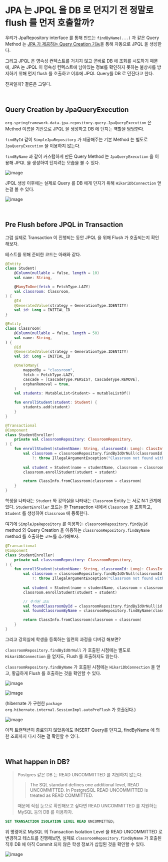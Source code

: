 # JPA 는 JPQL 을 DB 로 던지기 전 정말로 flush 를 먼저 호출할까?

우리가 JpaRepository interface 를 통해 만드는 `findByName(...)` 과 같은 Query Method 는 
[JPA 가 제공하는 Query Creation 기능](https://docs.spring.io/spring-data/jpa/reference/jpa/query-methods.html#jpa.query-methods.query-creation)을 통해
자동으로 JPQL 을 생성한다. 

그리고 JPQL 은 영속성 컨텍스트를 거치지 않고 곧바로 DB 에 조회를 시도하기 때문에, 
JPA 는 JPQL 이 영속성 컨텍스트에 남아있는 정보를 확인하지 못하는 불상사를 방지하기 위해 
먼저 flush 를 호출하고 이후에 JPQL Query를 DB 로 던진다고 한다.

진짜일까? 결론은 그렇다.

<br>

## Query Creation by JpaQueryExecution

`org.springframework.data.jpa.repository.query.JpaQueryExecution` 은 
Method 이름을 기반으로 JPQL 을 생성하고 DB 에 던지는 역할을 담당한다.

`findById` 같이 `SimpleJpaRepository` 가 제공해주는 기본 Method 는 별도로 `JpaQueryExecution` 을 이용하지 않는다.

 `findByName` 과 같이 커스텀하게 만든 Query Method 는 `JpaQueryExecution` 을 이용해 JPQL 을 생성하여 던지려는 모습을 볼 수 있다.

![image](https://github.com/user-attachments/assets/102f5ba9-4003-4cb3-a0f6-c3844231754b)

JPQL 생성 이후에는 실제로 Query 를 DB 에게 던지기 위해 `HikariDbConnection` 얻는걸 볼 수 있다.

![image](https://github.com/user-attachments/assets/88749190-a46f-4cf2-a215-509b8c1f1a47)


<br>

## Pre Flush before JPQL in Transaction

그럼 실제로 Transaction 이 진행되는 동안 JPQL 을 위해 Flush 가 호출되는지 확인해보자.

테스트를 위해 준비한 코드는 아래와 같다.

```kotlin
@Entity
class Student(
    @Column(nullable = false, length = 10)
    val name: String,

    @ManyToOne(fetch = FetchType.LAZY)
    val classroom: Classroom,
) {
    @Id
    @GeneratedValue(strategy = GenerationType.IDENTITY)
    val id: Long = INITIAL_ID
}
```
```kotlin
@Entity
class Classroom(
    @Column(nullable = false, length = 50)
    val name: String,
) {
    @Id
    @GeneratedValue(strategy = GenerationType.IDENTITY)
    val id: Long = INITIAL_ID

    @OneToMany(
        mappedBy = "classroom",
        fetch = FetchType.LAZY,
        cascade = [CascadeType.PERSIST, CascadeType.REMOVE],
        orphanRemoval = true,
    )
    val students: MutableList<Student> = mutableListOf()

    fun enrollStudent(student: Student) {
        students.add(student)
    }
}
```
```kotlin
@Transactional
@Component
class StudentEnroller(
    private val classroomRepository: ClassroomRepository,
) {
    fun enrollStudent(studentName: String, classroomId: Long): ClassInfo {
        val classroom = classroomRepository.findByIdOrNull(classroomId)
            ?: throw IllegalArgumentException("Classroom not found with id $classroomId")
        
        val student = Student(name = studentName, classroom = classroom)
        classroom.enrollStudent(student = student)

        return ClassInfo.fromClassroom(classroom = classroom)
    }
}
```

학생을 나타내는 `Student` 와 강의실을 나타내는 `Classroom` Entity 는 서로 N:1 관계에 있다.
`StudentEnroller` 코드는 한 Transaction 내에서 `Classroom` 을 조회하고, `Student` 를 생성하여 `Classroom` 에 등록한다.

여기에 `SimpleJpaRepository` 를 이용하는 `classroomRepository.findById` method 와 Query Creation 을 이용하는
`classroomRepository.findByName` method 를 호출하는 코드를 추가해보자.

```kotlin
@Transactional
@Component
class StudentEnroller(
    private val classroomRepository: ClassroomRepository,
) {
    fun enrollStudent(studentName: String, classroomId: Long): ClassInfo {
        val classroom = classroomRepository.findByIdOrNull(classroomId)
            ?: throw IllegalArgumentException("Classroom not found with id $classroomId")
        
        val student = Student(name = studentName, classroom = classroom)
        classroom.enrollStudent(student = student)

        // 추가된 코드
        val foundClassroomById = classroomRepository.findByIdOrNull(id = classroom.id)
        val foundClassroomByName = classroomRepository.findByName(classroom.name)

        return ClassInfo.fromClassroom(classroom = classroom)
    }
}
```

그리고 강의실에 학생을 등록하는 일련의 과정을 디버깅 해보면?

`classroomRepository.findByIdOrNull` 가 호출된 시점에는 별도로 `HikariDbConnection` 을 얻지도, Flush 를 호출하지도 않는다.

`classroomRepository.findByName` 가 호출된 시점에는 `HikariDbConnection` 을 얻고, 황급하게 Flush 를 호출하는 것을 확인할 수 있다.

![image](https://github.com/user-attachments/assets/88749190-a46f-4cf2-a215-509b8c1f1a47)

![image](https://github.com/user-attachments/assets/56d21e88-24ea-44d8-b45c-507a0258f875)

(hibernate 가 구현한 `package org.hibernate.internal.SessionImpl.autoPreFlush` 가 호출된다.)

![image](https://github.com/user-attachments/assets/eea13d3c-99c7-416e-9422-af7568643ba4)

아직 트랜잭션이 종료되지 않았음에도 INSERT Query를 던지고, findByName 에 의한 조회까지 다시 하는 걸 확인할 수 있다.

<br>

## What happen in DB?

> Postgres 같은 DB 는 READ UNCOMMITTED 를 지원하지 않는다.
> 
> > The SQL standard defines one additional level, READ UNCOMMITTED. In PostgreSQL READ UNCOMMITTED is treated as READ COMMITTED.
> 
> 때문에 직접 눈으로 확인해보고 싶다면 READ UNCOMMITTED 를 지원하는 MySQL 등의 DB 를 이용하자.

```sql
SET TRANSACTION ISOLATION LEVEL READ UNCOMMITTED;
```

위 명령어로 MySQL 의 Transaction Isolation Level 을 READ UNCOMMITTED 로 변경하고 테스트를 진행해보면,
실제로 `classroomRepository.findByName` 가 호출된 직후 DB 에 아직 Commit 되지 않은 학생 정보가 삽입된 것을 확인할 수 있다.

![image](https://github.com/user-attachments/assets/107fd18d-4ce5-4f5e-b07c-e26a0bb19c9c)
